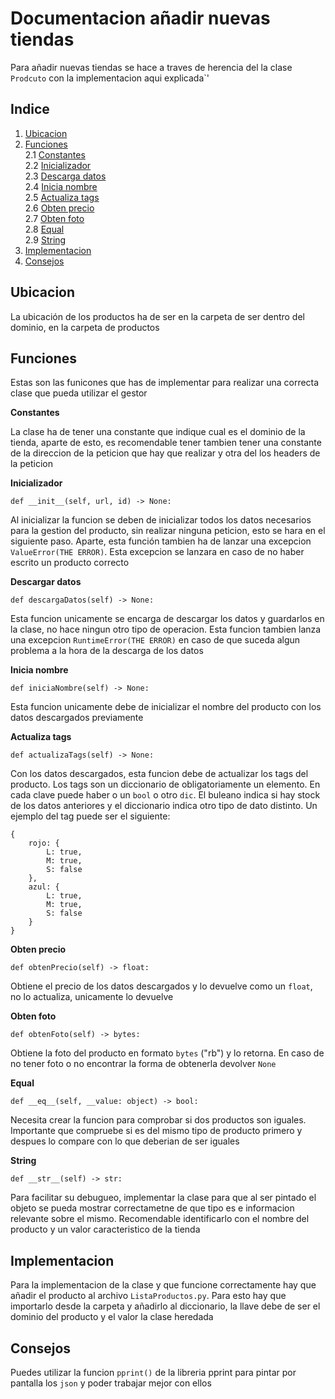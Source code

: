 # Documentacion añadir nuevas tiendas

Para añadir nuevas tiendas se hace a traves de herencia del la clase ``Prodcuto`` con la implementacion aqui explicada`'

## Indice

1. [Ubicacion](#ubicacion)  
2. [Funciones](#funciones)  
    2.1 [Constantes](#constantes)  
    2.2 [Inicializador](#inicializador)  
    2.3 [Descarga datos](#descarga_datos)  
    2.4 [Inicia nombre](#inicia_nombre)  
    2.5 [Actualiza tags](#actualiza_tags)  
    2.6 [Obten precio](#obten_precio)  
    2.7 [Obten foto](#obten_foto)  
    2.8 [Equal](#equal)  
    2.9 [String](#string)  
3. [Implementacion](#implementacion)
4. [Consejos](#consejos)

## Ubicacion <a id="ubicacion"/>

La ubicación de los productos ha de ser en la carpeta de ser dentro del dominio, en la carpeta de productos

## Funciones <a id="funciones"/>

Estas son las funicones que has de implementar para realizar una correcta clase que pueda utilizar el gestor

**Constantes** <a id="constantes">

La clase ha de tener una constante que indique cual es el dominio de la tienda, aparte de esto, es recomendable tener tambien tener una constante de la direccion de la peticion que hay que realizar y otra del los headers de la peticion

**Inicializador** <a id="inicializador">

    def __init__(self, url, id) -> None:

Al inicializar la funcion se deben de inicializar todos los datos necesarios para la gestion del producto, sin realizar ninguna peticion, esto se hara en el siguiente paso. Aparte, esta función tambien ha de lanzar una excepcion ``ValueError(THE ERROR)``. Esta excepcion se lanzara en caso de no haber escrito un producto correcto

**Descargar datos** <a id="descarga_datos">

    def descargaDatos(self) -> None:

Esta funcion unicamente se encarga de descargar los datos y guardarlos en la clase, no hace ningun otro tipo de operacion. Esta funcion tambien lanza una excepcion ``RuntimeError(THE ERROR)`` en caso de que suceda algun problema a la hora de la descarga de los datos

**Inicia nombre** <a id="inicia_nombre">

    def iniciaNombre(self) -> None:

Esta funcion unicamente debe de inicializar el nombre del producto con los datos descargados previamente

**Actualiza tags** <a id="actualiza_tags">

    def actualizaTags(self) -> None:

Con los datos descargados, esta funcion debe de actualizar los tags del producto. Los tags son un diccionario de obligatoriamente un elemento. En cada clave puede haber o un ``bool`` o otro ``dic``. El buleano indica si hay stock de los datos anteriores y el diccionario indica otro tipo de dato distinto. Un ejemplo del tag puede ser el siguiente:

    {
        rojo: {
            L: true,
            M: true,
            S: false
        },
        azul: {
            L: true,
            M: true,
            S: false
        }
    }

**Obten precio** <a id="obten_precio">

    def obtenPrecio(self) -> float:

Obtiene el precio de los datos descargados y lo devuelve como un ``float``, no lo actualiza, unicamente lo devuelve

**Obten foto** <a id="obten_foto">

    def obtenFoto(self) -> bytes:

Obtiene la foto del producto en formato ``bytes`` ("rb") y lo retorna. En caso de no tener foto o no encontrar la forma de obtenerla devolver ``None``

**Equal** <a id="equal">

    def __eq__(self, __value: object) -> bool:

Necesita crear la funcion para comprobar si dos productos son iguales. Importante que compruebe si es del mismo tipo de producto primero y despues lo compare con lo que deberian de ser iguales

**String** <a id="string">

    def __str__(self) -> str:

Para facilitar su debugueo, implementar la clase para que al ser pintado el objeto se pueda mostrar correctametne de que tipo es e informacion relevante sobre el mismo. Recomendable identificarlo con el nombre del producto y un valor caracteristico de la tienda

## Implementacion <a id="implementacion"/>

Para la implementacion de la clase y que funcione correctamente hay que añadir el producto al archivo ``ListaProductos.py``. Para esto hay que importarlo desde la carpeta y añadirlo al diccionario, la llave debe de ser el dominio del producto y el valor la clase heredada

## Consejos <a id="consejos"/>

Puedes utilizar la funcion ``pprint()`` de la libreria pprint para pintar por pantalla los ``json`` y poder trabajar mejor con ellos